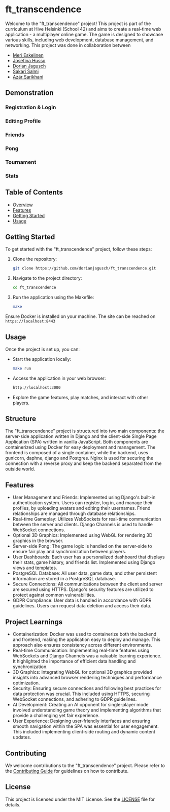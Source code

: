 # ft_transcendence

Welcome to the "ft_transcendence" project! This project is part of the curriculum at Hive Helsinki (School 42) and aims to create a real-time web application - a multiplayer online game. The game is designed to showcase various skills, including web development, database management, and networking. This project was done in collaboration between
- [Meri Eskelinen](https://github.com/merituulie)
- [Josefina Husso](https://github.com/hussojo)
- [Dorian Jagusch](https://github.com/dorianjagusch)
- [Sakari Salmi](https://github.com/sakarisalmi)
- [Azär Sarikhani](https://github.com/azarSarikhani/)

## Demonstration

### Registration & Login

### Editing Profile

### Friends

### Pong

### Tournament

### Stats


## Table of Contents
- [Overview](#overview)
- [Features](#features)
- [Getting Started](#getting-started)
- [Usage](#usage)

## Getting Started

To get started with the "ft_transcendence" project, follow these steps:

1. Clone the repository:
    ```sh
    git clone https://github.com/dorianjagusch/ft_transcendence.git
    ```
2. Navigate to the project directory:
    ```sh
    cd ft_transcendence
    ```
3. Run the application using the Makefile:
    ```sh
    make
    ```

Ensure Docker is installed on your machine.
The site can be reached on `https://localhost:8443`

## Usage

Once the project is set up, you can:

- Start the application locally:
    ```sh
    make run
    ```
- Access the application in your web browser:
    ```sh
    http://localhost:3000
    ```
- Explore the game features, play matches, and interact with other players.

## Structure
The "ft_transcendence" project is structured into two main components: the server-side application written in Django and the client-side Single Page Application (SPA) written in vanilla JavaScript. Both components are containerized using Docker for easy deployment and management. The frontend is composed of a single container, while the backend, uses gunicorn, daphne, django and Postgres. Nginx is used for securing the connection with a reverse proxy and keep the backend separated from the outside world.

## Features
- User Management and Friends: Implemented using Django's built-in authentication system. Users can register, log in, and manage their profiles, by uploading avatars and editing their usernames. Friend relationships are managed through database relationships.
- Real-time Gameplay: Utilizes WebSockets for real-time communication between the server and clients. Django Channels is used to handle WebSocket connections.
- Optional 3D Graphics: Implemented using WebGL for rendering 3D graphics in the browser.
- Server-side Pong: The game logic is handled on the server-side to ensure fair play and synchronization between players.
- User Dashboards: Each user has a personalized dashboard that displays their stats, game history, and friends list. Implemented using Django views and templates.
- PostgreSQL Database: All user data, game data, and other persistent information are stored in a PostgreSQL database.
- Secure Connections: All communications between the client and server are secured using HTTPS. Django's security features are utilized to protect against common vulnerabilities.
- GDPR Compliance: User data is handled in accordance with GDPR guidelines. Users can request data deletion and access their data.

## Project Learnings
- Containerization: Docker was used to containerize both the backend and frontend, making the application easy to deploy and manage. This approach also ensures consistency across different environments.
- Real-time Communication: Implementing real-time features using WebSockets and Django Channels was a valuable learning experience. It highlighted the importance of efficient data handling and synchronization.
- 3D Graphics: Integrating WebGL for optional 3D graphics provided insights into advanced browser rendering techniques and performance optimization.
- Security: Ensuring secure connections and following best practices for data protection was crucial. This included using HTTPS, securing WebSocket connections, and adhering to GDPR guidelines.
- AI Development: Creating an AI opponent for single-player mode involved understanding game theory and implementing algorithms that provide a challenging yet fair experience.
- User Experience: Designing user-friendly interfaces and ensuring smooth navigation within the SPA was essential for user engagement. This included implementing client-side routing and dynamic content updates.

## Contributing

We welcome contributions to the "ft_transcendence" project. Please refer to the [Contributing Guide](docs/contributing.md) for guidelines on how to contribute.

## License

This project is licensed under the MIT License. See the [LICENSE](LICENSE) file for details.